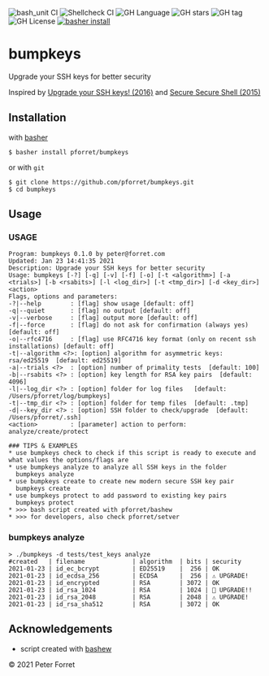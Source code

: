 ![bash_unit CI](https://github.com/pforret/bumpkeys/workflows/bash_unit%20CI/badge.svg)
![Shellcheck CI](https://github.com/pforret/bumpkeys/workflows/Shellcheck%20CI/badge.svg)
![GH Language](https://img.shields.io/github/languages/top/pforret/bumpkeys)
![GH stars](https://img.shields.io/github/stars/pforret/bumpkeys)
![GH tag](https://img.shields.io/github/v/tag/pforret/bumpkeys)
![GH License](https://img.shields.io/github/license/pforret/bumpkeys)
[![basher install](https://img.shields.io/badge/basher-install-white?logo=gnu-bash&style=flat)](https://basher.gitparade.com/package/)

# bumpkeys

Upgrade your SSH keys for better security

Inspired by [Upgrade your SSH keys! (2016)](https://blog.g3rt.nl/upgrade-your-ssh-keys.html) and [Secure Secure Shell (2015)](https://stribika.github.io/2015/01/04/secure-secure-shell.html)

## Installation

with [basher](https://github.com/basherpm/basher)

	$ basher install pforret/bumpkeys

or with `git`

	$ git clone https://github.com/pforret/bumpkeys.git
	$ cd bumpkeys

## Usage

### USAGE

    Program: bumpkeys 0.1.0 by peter@forret.com
    Updated: Jan 23 14:41:35 2021
    Description: Upgrade your SSH keys for better security
    Usage: bumpkeys [-?] [-q] [-v] [-f] [-o] [-t <algorithm>] [-a <trials>] [-b <rsabits>] [-l <log_dir>] [-t <tmp_dir>] [-d <key_dir>] <action>
    Flags, options and parameters:
    -?|--help        : [flag] show usage [default: off]
    -q|--quiet       : [flag] no output [default: off]
    -v|--verbose     : [flag] output more [default: off]
    -f|--force       : [flag] do not ask for confirmation (always yes) [default: off]
    -o|--rfc4716     : [flag] use RFC4716 key format (only on recent ssh installations) [default: off]
    -t|--algorithm <?>: [option] algorithm for asymmetric keys: rsa/ed25519  [default: ed25519]
    -a|--trials <?>  : [option] number of primality tests  [default: 100]
    -b|--rsabits <?> : [option] key length for RSA key pairs  [default: 4096]
    -l|--log_dir <?> : [option] folder for log files   [default: /Users/pforret/log/bumpkeys]
    -t|--tmp_dir <?> : [option] folder for temp files  [default: .tmp]
    -d|--key_dir <?> : [option] SSH folder to check/upgrade  [default: /Users/pforret/.ssh]
    <action>         : [parameter] action to perform: analyze/create/protect
    
    ### TIPS & EXAMPLES
    * use bumpkeys check to check if this script is ready to execute and what values the options/flags are
    * use bumpkeys analyze to analyze all SSH keys in the folder
      bumpkeys analyze
    * use bumpkeys create to create new modern secure SSH key pair
      bumpkeys create
    * use bumpkeys protect to add password to existing key pairs
      bumpkeys protect
    * >>> bash script created with pforret/bashew
    * >>> for developers, also check pforret/setver

### bumpkeys analyze
```
> ./bumpkeys -d tests/test_keys analyze 
#created   | filename             | algorithm  | bits | security
2021-01-23 | id_ec_bcrypt         | ED25519    |  256 | OK
2021-01-23 | id_ecdsa_256         | ECDSA      |  256 | ⚠️ UPGRADE!
2021-01-23 | id_encrypted         | RSA        | 3072 | OK
2021-01-23 | id_rsa_1024          | RSA        | 1024 | 🛑 UPGRADE!!
2021-01-23 | id_rsa_2048          | RSA        | 2048 | ⚠️ UPGRADE!
2021-01-23 | id_rsa_sha512        | RSA        | 3072 | OK 
```

## Acknowledgements

* script created with [bashew](https://github.com/pforret/bashew)

&copy; 2021 Peter Forret
